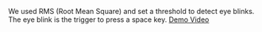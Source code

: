 We used RMS (Root Mean Square) and set a threshold to detect eye blinks. The eye blink is the trigger to press a space key.
[Demo Video](https://www.youtube.com/watch?v=aH-ho_wtZcI)
